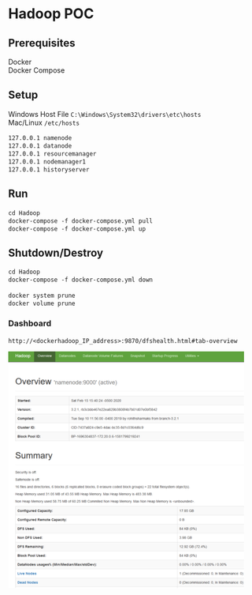 # Hadoop POC

## Prerequisites

Docker     
Docker Compose 

## Setup

Windows Host File ```C:\Windows\System32\drivers\etc\hosts```    
Mac/Linux ```/etc/hosts```

```
127.0.0.1 namenode
127.0.0.1 datanode
127.0.0.1 resourcemanager
127.0.0.1 nodemanager1
127.0.0.1 historyserver
```

## Run

```
cd Hadoop
docker-compose -f docker-compose.yml pull
docker-compose -f docker-compose.yml up
```

## Shutdown/Destroy

```
cd Hadoop
docker-compose -f docker-compose.yml down

docker system prune
docker volume prune
```

### Dashboard

```
http://<dockerhadoop_IP_address>:9870/dfshealth.html#tab-overview
```

![](assets/hadoop.png)
